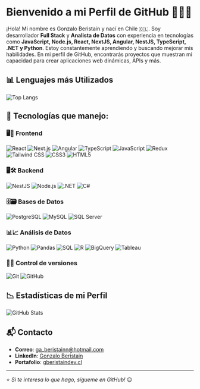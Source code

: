 # Bienvenido a mi Perfil de GitHub 👋🧑‍💻
¡Hola! Mi nombre es Gonzalo Beristain y nací en Chile 🇨🇱. Soy desarrollador **Full Stack** y **Analista de Datos** con experiencia en tecnologías como **JavaScript, Node.js, React, NextJS, Angular, NestJS, TypeScript, .NET y Python**. Estoy constantemente aprendiendo y buscando mejorar mis habilidades. En mi perfil de GitHub, encontrarás proyectos que muestran mi capacidad para crear aplicaciones web dinámicas, APIs y más.

## 📊 Lenguajes más Utilizados
![Top Langs](https://github-readme-stats.vercel.app/api/top-langs/?username=GonzaloBeristain&layout=compact&theme=dark)

## 🚀 Tecnologías que manejo:

### 🖥️🎨 Frontend
![React](https://img.shields.io/badge/React-61DAFB?style=for-the-badge&logo=react&logoColor=white)
![Next.js](https://img.shields.io/badge/Next.js-000000?style=for-the-badge&logo=next.js&logoColor=white)
![Angular](https://img.shields.io/badge/Angular-DD0031?style=for-the-badge&logo=angular&logoColor=white)
![TypeScript](https://img.shields.io/badge/TypeScript-007ACC?style=for-the-badge&logo=typescript&logoColor=white)
![JavaScript](https://img.shields.io/badge/JavaScript-F7DF1E?style=for-the-badge&logo=javascript&logoColor=black)
![Redux](https://img.shields.io/badge/Redux-764ABC?style=for-the-badge&logo=redux&logoColor=white)
![Tailwind CSS](https://img.shields.io/badge/TailwindCSS-38B2AC?style=for-the-badge&logo=tailwind-css&logoColor=white)
![CSS3](https://img.shields.io/badge/CSS3-1572B6?style=for-the-badge&logo=css3&logoColor=white)
![HTML5](https://img.shields.io/badge/HTML5-E34F26?style=for-the-badge&logo=html5&logoColor=white)

### 🖥️🛠️ Backend
![NestJS](https://img.shields.io/badge/NestJS-E0234E?style=for-the-badge&logo=nestjs&logoColor=white)
![Node.js](https://img.shields.io/badge/Node.js-339933?style=for-the-badge&logo=node.js&logoColor=white)
![.NET](https://img.shields.io/badge/.NET-512BD4?style=for-the-badge&logo=dotnet&logoColor=white)
![C#](https://img.shields.io/badge/C%23-239120?style=for-the-badge&logo=c-sharp&logoColor=white)

### 🗄️🗃️ Bases de Datos
![PostgreSQL](https://img.shields.io/badge/PostgreSQL-316192?style=for-the-badge&logo=postgresql&logoColor=white)
![MySQL](https://img.shields.io/badge/MySQL-4479A1?style=for-the-badge&logo=mysql&logoColor=white)
![SQL Server](https://img.shields.io/badge/SQL%20Server-CC2927?style=for-the-badge&logo=microsoft-sql-server&logoColor=white)

### 📊📈 Análisis de Datos
![Python](https://img.shields.io/badge/Python-3776AB?style=for-the-badge&logo=python&logoColor=white)
![Pandas](https://img.shields.io/badge/Pandas-150458?style=for-the-badge&logo=pandas&logoColor=white)
![SQL](https://img.shields.io/badge/SQL-4479A1?style=for-the-badge&logo=mysql&logoColor=white)
![R](https://img.shields.io/badge/R-276DC3?style=for-the-badge&logo=r&logoColor=white)
![BigQuery](https://img.shields.io/badge/BigQuery-4285F4?style=for-the-badge&logo=google-cloud&logoColor=white)
![Tableau](https://img.shields.io/badge/Tableau-E97627?style=for-the-badge&logo=tableau&logoColor=white)

### 🧑‍💻 Control de versiones
![Git](https://img.shields.io/badge/Git-F05032?style=for-the-badge&logo=git&logoColor=white)
![GitHub](https://img.shields.io/badge/GitHub-181717?style=for-the-badge&logo=github&logoColor=white)

## 📉 Estadísticas de mi Perfil
![GitHub Stats](https://github-readme-stats.vercel.app/api?username=GonzaloBeristain&show_icons=true&theme=dark)

## 📬 Contacto
- **Correo**: [ga_beristainn@hotmail.com](mailto:ga_beristainn@hotmail.com)
- **LinkedIn**: [Gonzalo Beristain](https://www.linkedin.com/in/gonzalo-beristain/)
- **Portafolio**: [gberistaindev.cl](https://www.gberistaindev.cl/)
---
⭐ *Si te interesa lo que hago, sígueme en GitHub!* 😉
